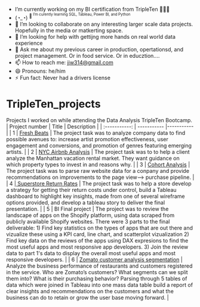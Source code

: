 
-  I’m currently working on my BI certification from TripleTen  🏋🏼‍♂️
-  (◔_◔) <sup>💭<sup/> <body>I’m curently learning SQL, Tableau, Power BI, and Python<body/>
- 👯 I’m looking to collaborate on any interesting larger scale data projects. Hopefully in the media or matkerting space. 
- 🤔 I’m looking for help with gettijng more hands on real world data experience 
- 💬 Ask me about my previous career in production, opertationsd, and project management. Or in food service. Or in educztion....
- 📫 How to reach me: jjw314@gmail.com
- 😄 Pronouns: he/him
- ⚡ Fun fact: Never had a drivers license

# TripleTen_projects
Projects I worked on while attending the Data Analysis TripleTen Bootcamp.
| Project number | Title | Description |
| :-----------: | ----------- |----------- |
| 1 | <a href="https://docs.google.com/document/d/1i0FA5zQV5msrvwkR1tRt_UG3H6rYREpVwntX4vCKDm0/edit?tab=t.0#heading=h.40jiivb53aic" target="_blank"> Fresh Beats</a> | The project task was to analyze company data to find possible avenues to: increase artist promotion effectiveness, user engagement and conversions, and promotion of genres featuring emerging artists. |
| 2 | <a href="https://docs.google.com/spreadsheets/d/1OxUoUbEHD1zyALMCLZctxuwzUJfxxXf4SJZaKWtSTcw/edit?gid=1687365798#gid=1687365798" target=" blank"> NYC Airbnb Analysis</a> | The project task was to to help a client analyze the Manhattan vacation rental market. They want guidance on which property types to invest in and reasons why. |
| 3 | <a href="https://docs.google.com/spreadsheets/d/191FWVlKKGemdO0juMNrabvlMQktuTJyVZ-weMs4uV7E/edit?gid=38637670#gid=38637670" target=" blank"> Cohort Analysis</a> | The project task was to parse raw website data for a conpany and provide recommendations on improvements to the page view--> purchase pipeline. |
| 4 |<a href="https://public.tableau.com/app/profile/jonathan.wetter/viz/Vizualizationfinalproject/Part1Profitslosses" target= "blank"> Superstore Return Rates</a> | The project task was to help a store develop a strategy for getting their return costs under control, build a Tableau dashboard to highlight key insights, made from one of several wireframe options provided, and develop a tableau story to deliver the final presentation. |
| 5 | BI Final project | The project was to review the landscape of apps on the Shopify platform, using data scraped from publicly available Shopify websites. There were 3 parts to the final deliverable: 1) Find key statistics on the types of apps that are out there and vizualize these using a KPI card, line chart, and scatterplot vizualization 2) Find key data on the reviews of the apps using DAX expresions to find the most useful apps and most responsive app developers. 3) Join the review data to part 1's data to display the overall most useful apps and most responsive developers. |
| 6 | <a href= "https://public.tableau.com/app/profile/jonathan.wetter/viz/Final_restaurants/Dashboard1" target= "blank">Zomato customer analysis segmentation</a> | Analyze the business performance of restaurants and customers registered in the service. Who are Zomato’s customers? What segments can we split them into? What is their purchasing behavior? Parsing through 5 tables of data which were joined in Tableau into one mass data table build a report of clear insights and recommendations on the customers and what the business can do to retain or grow the user base moving forward. |
